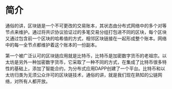 # 简介

通俗的讲，区块链是一个不可更改的交易账本，其状态由分布式网络中的多个对等节点来维护。通过将共识协议验证过的多笔交易分组打包进不同的区块，每个区块又通过包含前一个区块的哈希值的方式，相邻区块链接在一起形成整个账本。网络中的每一全节点都维护着这个账本的一份副本。

第一个被广泛认可的区块链应用就是比特币，比特币是加密数字货币的老祖宗。以太坊是另外一种加密数字货币，它采取了一种不同的方式，在集成了比特币很多特性的基础上，添加了智能合约，为分布式应用DAPP创建了一个平台。比特币和以太坊归类为无须公众许可的区块链技术，通俗的讲，就是我们现在熟知的公链网络，对所有人都开放。